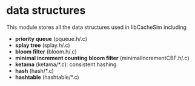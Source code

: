 # data structures 

This module stores all the data structures used in libCacheSim including 
* **priority queue** (pqueue.h/.c)
* **splay tree** (splay.h/.c)
* **bloom filter** (bloom.h/.c)
* **minimal increment counting bloom filter** (minimalIncrementCBF.h/.c)
* **ketama** (ketama/*.c): consistent hashing 
* **hash** (hash/*.c) 
* **hashtable** (hashtable/*.c)


